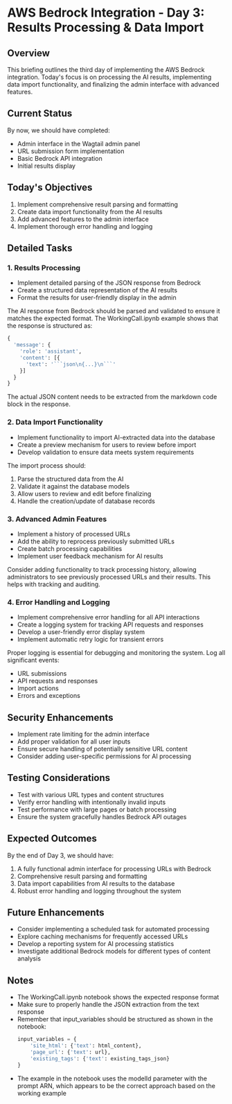 # AWS Bedrock Integration - Day 3: Results Processing & Data Import

## Overview
This briefing outlines the third day of implementing the AWS Bedrock integration. Today's focus is on processing the AI results, implementing data import functionality, and finalizing the admin interface with advanced features.

## Current Status
By now, we should have completed:
- Admin interface in the Wagtail admin panel
- URL submission form implementation
- Basic Bedrock API integration
- Initial results display

## Today's Objectives
1. Implement comprehensive result parsing and formatting
2. Create data import functionality from the AI results
3. Add advanced features to the admin interface
4. Implement thorough error handling and logging

## Detailed Tasks

### 1. Results Processing
- Implement detailed parsing of the JSON response from Bedrock
- Create a structured data representation of the AI results
- Format the results for user-friendly display in the admin

The AI response from Bedrock should be parsed and validated to ensure it matches the expected format. The WorkingCall.ipynb example shows that the response is structured as:

```python
{
  'message': {
    'role': 'assistant',
    'content': [{
      'text': '```json\n{...}\n```'
    }]
  }
}
```

The actual JSON content needs to be extracted from the markdown code block in the response.

### 2. Data Import Functionality
- Implement functionality to import AI-extracted data into the database
- Create a preview mechanism for users to review before import
- Develop validation to ensure data meets system requirements

The import process should:
1. Parse the structured data from the AI
2. Validate it against the database models
3. Allow users to review and edit before finalizing
4. Handle the creation/update of database records

### 3. Advanced Admin Features
- Implement a history of processed URLs
- Add the ability to reprocess previously submitted URLs
- Create batch processing capabilities
- Implement user feedback mechanism for AI results

Consider adding functionality to track processing history, allowing administrators to see previously processed URLs and their results. This helps with tracking and auditing.

### 4. Error Handling and Logging
- Implement comprehensive error handling for all API interactions
- Create a logging system for tracking API requests and responses
- Develop a user-friendly error display system
- Implement automatic retry logic for transient errors

Proper logging is essential for debugging and monitoring the system. Log all significant events:
- URL submissions
- API requests and responses
- Import actions
- Errors and exceptions

## Security Enhancements
- Implement rate limiting for the admin interface
- Add proper validation for all user inputs
- Ensure secure handling of potentially sensitive URL content
- Consider adding user-specific permissions for AI processing

## Testing Considerations
- Test with various URL types and content structures
- Verify error handling with intentionally invalid inputs
- Test performance with large pages or batch processing
- Ensure the system gracefully handles Bedrock API outages

## Expected Outcomes
By the end of Day 3, we should have:
1. A fully functional admin interface for processing URLs with Bedrock
2. Comprehensive result parsing and formatting
3. Data import capabilities from AI results to the database
4. Robust error handling and logging throughout the system

## Future Enhancements
- Consider implementing a scheduled task for automated processing
- Explore caching mechanisms for frequently accessed URLs
- Develop a reporting system for AI processing statistics
- Investigate additional Bedrock models for different types of content analysis

## Notes
- The WorkingCall.ipynb notebook shows the expected response format
- Make sure to properly handle the JSON extraction from the text response
- Remember that input_variables should be structured as shown in the notebook:
  ```python
  input_variables = {
      'site_html': {'text': html_content},
      'page_url': {'text': url},
      'existing_tags': {'text': existing_tags_json}
  }
  ```
- The example in the notebook uses the modelId parameter with the prompt ARN, which appears to be the correct approach based on the working example
